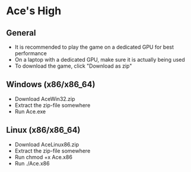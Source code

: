 # Ace's High
## General
- It is recommended to play the game on a dedicated GPU for best performance
- On a laptop with a dedicated GPU, make sure it is actually being used
- To download the game, click "Download as zip"

## Windows (x86/x86_64)
- Download AceWin32.zip
- Extract the zip-file somewhere
- Run Ace.exe

## Linux (x86/x86_64)
- Download AceLinux86.zip
- Extract the zip-file somewhere
- Run chmod +x Ace.x86
- Run ./Ace.x86
